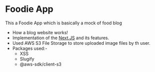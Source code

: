 # Foodie App
This a Foodie App which is basically a mock of food blog

- How a blog website works!
- Implementation of the [Next.JS](https://nextjs.org/) and its features.
- Used AWS S3 File Storage to store uploaded image files by th user.
- Packages used:-
    - XSS
    - Slugify
    - @aws-sdk/client-s3
